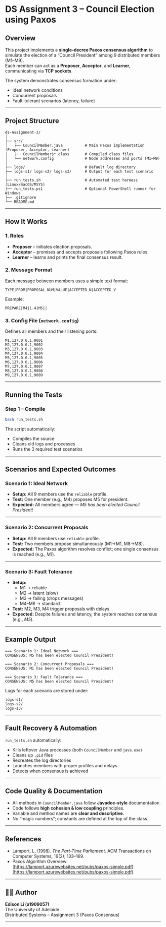 # DS Assignment 3 – Council Election using Paxos

## Overview
This project implements a **single-decree Paxos consensus algorithm** to simulate the election of a “Council President” among 9 distributed members (M1–M9).  
Each member can act as a **Proposer**, **Acceptor**, and **Learner**, communicating via **TCP sockets**.

The system demonstrates consensus formation under:
- Ideal network conditions
- Concurrent proposals
- Fault-tolerant scenarios (latency, failure)

---

## Project Structure

```
ds-Assignment-3/
│
├── src/
│   ├── CouncilMember.java          # Main Paxos implementation (Proposer, Acceptor, Learner)
│   ├── CouncilMember$*.class       # Compiled class files
│   └── network.config              # Node addresses and ports (M1–M9)
│
├── logs/                           # Default log directory
├── logs-s1/ logs-s2/ logs-s3/      # Output for each test scenario
│
├── run_tests.sh                    # Automated test harness (Linux/macOS/MSYS)
├── run_tests.ps1                   # Optional PowerShell runner for Windows
├── .gitignore
└── README.md
```

---

## How It Works

### 1. Roles
- **Proposer** – initiates election proposals.
- **Acceptor** – promises and accepts proposals following Paxos rules.
- **Learner** – learns and prints the final consensus result.

### 2. Message Format
Each message between members uses a simple text format:
```
TYPE|FROM|PROPOSAL_NUM|VALUE|ACCEPTED_N|ACCEPTED_V
```

Example:
```
PREPARE|M4|1.4|M5||
```

### 3. Config File (`network.config`)
Defines all members and their listening ports:
```
M1,127.0.0.1,9001
M2,127.0.0.1,9002
M3,127.0.0.1,9003
M4,127.0.0.1,9004
M5,127.0.0.1,9005
M6,127.0.0.1,9006
M7,127.0.0.1,9007
M8,127.0.0.1,9008
M9,127.0.0.1,9009
```

---

## Running the Tests

### Step 1 – Compile
```bash
bash run_tests.sh
```

The script automatically:
- Compiles the source
- Cleans old logs and processes
- Runs the 3 required test scenarios

---

## Scenarios and Expected Outcomes

### **Scenario 1: Ideal Network**
- **Setup:** All 9 members use the `reliable` profile.
- **Test:** One member (e.g., M4) proposes M5 for president.
- **Expected:** All members agree — *M5 has been elected Council President!*

---

### **Scenario 2: Concurrent Proposals**
- **Setup:** All 9 members use `reliable` profile.
- **Test:** Two members propose simultaneously (M1→M1, M8→M8).
- **Expected:** The Paxos algorithm resolves conflict; one single consensus is reached (e.g., *M1*).

---

### **Scenario 3: Fault Tolerance**
- **Setup:**
    - M1 → reliable
    - M2 → latent (slow)
    - M3 → failing (drops messages)
    - M4–M9 → standard
- **Test:** M2, M3, M4 trigger proposals with delays.
- **Expected:** Despite failures and latency, the system reaches consensus (e.g., *M5*).

---

## Example Output

```
=== Scenario 1: Ideal Network ===
CONSENSUS: M5 has been elected Council President!

=== Scenario 2: Concurrent Proposals ===
CONSENSUS: M1 has been elected Council President!

=== Scenario 3: Fault Tolerance ===
CONSENSUS: M5 has been elected Council President!
```

Logs for each scenario are stored under:
```
logs-s1/
logs-s2/
logs-s3/
```

---

## Fault Recovery & Automation

`run_tests.sh` automatically:
- Kills leftover Java processes (both `CouncilMember` and `java.exe`)
- Cleans up `.pid` files
- Recreates the log directories
- Launches members with proper profiles and delays
- Detects when consensus is achieved

---

## Code Quality & Documentation

- All methods in `CouncilMember.java` follow **Javadoc-style** documentation.
- Code follows **high cohesion & low coupling** principles.
- Variable and method names are **clear and descriptive**.
- No “magic numbers”; constants are defined at the top of the class.

---

## References
- Lamport, L. (1998). *The Part-Time Parliament.* ACM Transactions on Computer Systems, 16(2), 133–169.
- Paxos Algorithm Overview: [https://lamport.azurewebsites.net/pubs/paxos-simple.pdf](https://lamport.azurewebsites.net/pubs/paxos-simple.pdf)

---

## 🧑‍💻 Author
**Edison Li (a1909057)**  
The University of Adelaide  
Distributed Systems – Assignment 3 (Paxos Consensus)

---

